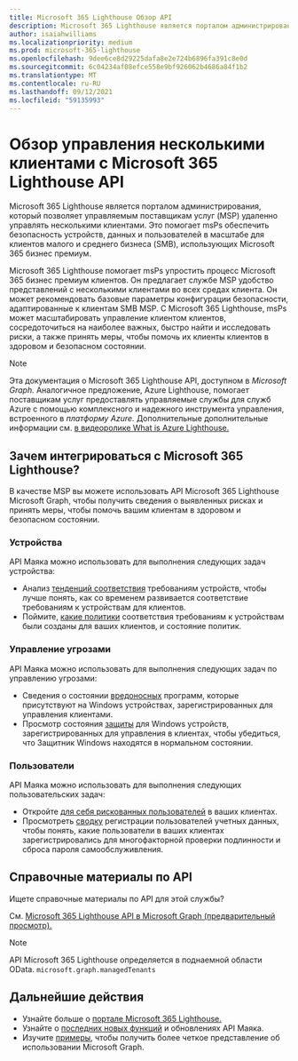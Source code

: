 ```yaml
---
title: Microsoft 365 Lighthouse Обзор API
description: Microsoft 365 Lighthouse является порталом администрирования, который помогает управляемым поставщикам услуг (MSP) обеспечивать безопасность устройств, данных и пользователей в масштабе для клиентов малого и среднего бизнеса(SMB), использующих Microsoft 365 бизнес премиум.
author: isaiahwilliams
ms.localizationpriority: medium
ms.prod: microsoft-365-lighthouse
ms.openlocfilehash: 9dee6ce8d29225dafa8e2e724b6896fa391c8e0d
ms.sourcegitcommit: 6c04234af08efce558e9bf926062b4686a84f1b2
ms.translationtype: MT
ms.contentlocale: ru-RU
ms.lasthandoff: 09/12/2021
ms.locfileid: "59135993"
---
```

# <a name="overview-for-multi-tenant-management-using-the-microsoft-365-lighthouse-api"></a>Обзор управления несколькими клиентами с Microsoft 365 Lighthouse API

Microsoft 365 Lighthouse является порталом администрирования, который позволяет управляемым поставщикам услуг (MSP) удаленно управлять несколькими клиентами. Это помогает msPs обеспечить безопасность устройств, данных и пользователей в масштабе для клиентов малого и среднего бизнеса (SMB), использующих Microsoft 365 бизнес премиум.

Microsoft 365 Lighthouse помогает msPs упростить процесс Microsoft 365 бизнес премиум клиентов. Он предлагает службе MSP удобство представлений с несколькими клиентами во всех средах клиента. Он может рекомендовать базовые параметры конфигурации безопасности, адаптированные к клиентам SMB MSP. С Microsoft 365 Lighthouse, msPs может масштабировать управление клиентом клиентов, сосредоточиться на наиболее важных, быстро найти и исследовать риски, а также принять меры, чтобы помочь их клиенты клиентов в здоровом и безопасном состоянии.

> [!NOTE]  
> Эта документация о Microsoft 365 Lighthouse API, доступном в _Microsoft Graph._ Аналогичное предложение, Azure Lighthouse, помогает поставщикам услуг предоставлять управляемые службы для служб Azure с помощью комплексного и надежного инструмента управления, встроенного в _платформу Azure._ Дополнительные дополнительные информации см. [в видеоролике What is Azure Lighthouse.](/azure/lighthouse/overview)

## <a name="why-integrate-with-microsoft-365-lighthouse"></a>Зачем интегрироваться с Microsoft 365 Lighthouse?

В качестве MSP вы можете использовать API Microsoft 365 Lighthouse Microsoft Graph, чтобы получить сведения о выявленных рисках и принять меры, чтобы помочь вашим клиентам в здоровом и безопасном состоянии.

### <a name="devices"></a>Устройства

API Маяка можно использовать для выполнения следующих задач устройства:

- Анализ [тенденций соответствия](/graph/api/resources/managedtenants-manageddevicecompliancetrend?view=graph-rest-beta&preserve-view=true) требованиям устройств, чтобы лучше понять, как со временем развивается соответствие требованиям к устройствам для клиентов.
- Поймите, [какие политики](/graph/api/resources/managedtenants-manageddevicecompliance) соответствия требованиям к устройствам были созданы для ваших клиентов, и состояние политик.

### <a name="threat-management"></a>Управление угрозами

API Маяка можно использовать для выполнения следующих задач по управлению угрозами:

- Сведения о состоянии [вредоносных](/graph/api/resources/managedtenants-windowsdevicemalwarestate) программ, которые присутствуют на Windows устройствах, зарегистрированных для управления клиентами.
- Просмотр состояния [защиты](/graph/api/resources/managedtenants-windowsprotectionstate?view=graph-rest-beta&preserve-view=true) для Windows устройств, зарегистрированных для управления в клиентах, чтобы убедиться, что Защитник Windows находятся в нормальном состоянии.

### <a name="users"></a>Пользователи

API Маяка можно использовать для выполнения следующих пользовательских задач:

- Откройте [для себя рискованных пользователей](/graph/api/resources/managedtenants-riskyuser?view=graph-rest-beta&preserve-view=true) в ваших клиентах.
- Просмотреть [сводку](/graph/api/resources/managedtenants-credentialuserregistrationssummary?view=graph-rest-beta&preserve-view=true) регистрации пользователей учетных данных, чтобы понять, какие пользователи в ваших клиентах зарегистрировались для многофакторной проверки подлинности и сброса пароля самообслуживления.

## <a name="api-reference"></a>Справочные материалы по API

Ищете справочные материалы по API для этой службы?

См. [Microsoft 365 Lighthouse API в Microsoft Graph (предварительный просмотр).](/graph/api/resources/managedtenants-managedtenant?view=graph-rest-beta&preserve-view=true)

> [!NOTE]
> API Microsoft 365 Lighthouse определяется в поднаемной области OData. `microsoft.graph.managedTenants`


## <a name="next-steps"></a>Дальнейшие действия

- Узнайте больше о [портале Microsoft 365 Lighthouse.](/microsoft-365/lighthouse/m365-lighthouse-overview?view=o365-worldwide&preserve-view=true)
- Узнайте о [последних новых функций](/graph/whats-new-overview) и обновлениях API Маяка.
- Изучите [примеры](https://developer.microsoft.com/graph/graph/examples), чтобы получить более четкое представление об использовании Microsoft Graph.
